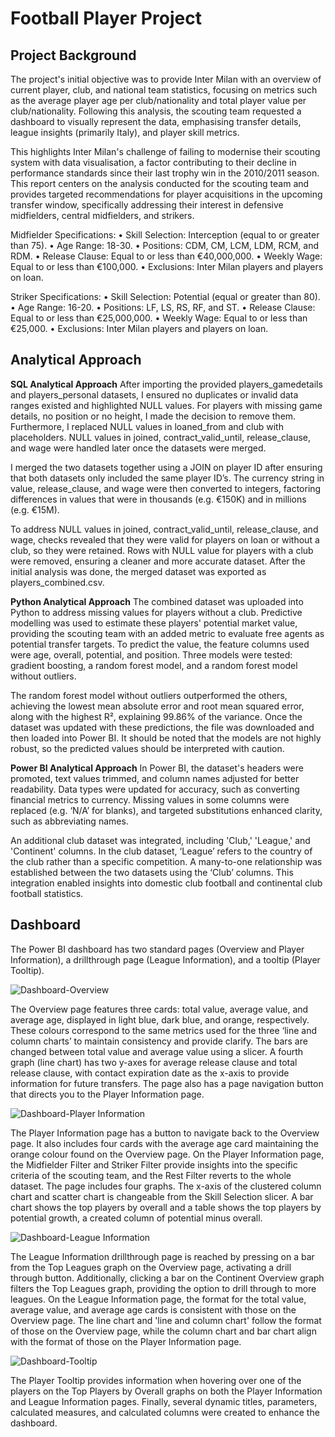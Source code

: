 # Football Player Project
## Project Background
The project's initial objective was to provide Inter Milan with an overview of current player, club, and national team statistics, focusing on metrics such as the average player age per club/nationality and total player value per club/nationality. Following this analysis, the scouting team requested a dashboard to visually represent the data, emphasising transfer details, league insights (primarily Italy), and player skill metrics.

This highlights Inter Milan's challenge of failing to modernise their scouting system with data visualisation, a factor contributing to their decline in performance standards since their last trophy win in the 2010/2011 season. This report centers on the analysis conducted for the scouting team and provides targeted recommendations for player acquisitions in the upcoming transfer window, specifically addressing their interest in defensive midfielders, central midfielders, and strikers.

Midfielder Specifications:
•	Skill Selection: Interception (equal to or greater than 75).
•	Age Range: 18-30.
•	Positions: CDM, CM, LCM, LDM, RCM, and RDM.
•	Release Clause: Equal to or less than €40,000,000.
•	Weekly Wage: Equal to or less than €100,000.
•	Exclusions: Inter Milan players and players on loan.

Striker Specifications:
•	Skill Selection: Potential (equal or greater than 80).
•	Age Range: 16-20.
•	Positions: LF, LS, RS, RF, and ST.
•	Release Clause: Equal to or less than €25,000,000.
•	Weekly Wage: Equal to or less than €25,000.
•	Exclusions: Inter Milan players and players on loan.

## Analytical Approach
__SQL Analytical Approach__
After importing the provided players_gamedetails and players_personal datasets, I ensured no duplicates or invalid data ranges existed and highlighted NULL values. For players with missing game details, no position or no height, I made the decision to remove them. Furthermore, I replaced NULL values in loaned_from and club with placeholders. NULL values in joined, contract_valid_until, release_clause, and wage were handled later once the datasets were merged.

I merged the two datasets together using a JOIN on player ID after ensuring that both datasets only included the same player ID’s. The currency string in value, release_clause, and wage were then converted to integers, factoring differences in values that were in thousands (e.g. €150K) and in millions (e.g. €15M). 

To address NULL values in joined, contract_valid_until, release_clause, and wage, checks revealed that they were valid for players on loan or without a club, so they were retained. Rows with NULL value for players with a club were removed, ensuring a cleaner and more accurate dataset. After the initial analysis was done, the merged dataset was exported as players_combined.csv.

__Python Analytical Approach__
The combined dataset was uploaded into Python to address missing values for players without a club. Predictive modelling was used to estimate these players' potential market value, providing the scouting team with an added metric to evaluate free agents as potential transfer targets. To predict the value, the feature columns used were age, overall, potential, and position. Three models were tested: gradient boosting, a random forest model, and a random forest model without outliers. 

The random forest model without outliers outperformed the others, achieving the lowest mean absolute error and root mean squared error, along with the highest R², explaining 99.86% of the variance. Once the dataset was updated with these predictions, the file was downloaded and then loaded into Power BI. It should be noted that the models are not highly robust, so the predicted values should be interpreted with caution.

__Power BI Analytical Approach__
In Power BI, the dataset's headers were promoted, text values trimmed, and column names adjusted for better readability. Data types were updated for accuracy, such as converting financial metrics to currency. Missing values in some columns were replaced (e.g. ‘N/A’ for blanks), and targeted substitutions enhanced clarity, such as abbreviating names.

An additional club dataset was integrated, including 'Club,' 'League,' and 'Continent' columns. In the club dataset, ‘League’ refers to the country of the club rather than a specific competition. A many-to-one relationship was established between the two datasets using the ‘Club’ columns. This integration enabled insights into domestic club football and continental club football statistics.

## Dashboard 
The Power BI dashboard has two standard pages (Overview and Player Information), a drillthrough page (League Information), and a tooltip (Player Tooltip).

![Dashboard-Overview](https://github.com/user-attachments/assets/8d83e74f-679a-476b-b0f4-0cd3012f264a)

The Overview page features three cards: total value, average value, and average age, displayed in light blue, dark blue, and orange, respectively. These colours correspond to the same metrics used for the three ‘line and column charts’ to maintain consistency and provide clarify. The bars are changed between total value and average value using a slicer. A fourth graph (line chart) has two y-axes for average release clause and total release clause, with contact expiration date as the x-axis to provide information for future transfers. The page also has a page navigation button that directs you to the Player Information page.

![Dashboard-Player Information](https://github.com/user-attachments/assets/c7234341-6ab6-40ee-913d-84036d2c0bbe)

The Player Information page has a button to navigate back to the Overview page. It also includes four cards with the average age card maintaining the orange colour found on the Overview page. On the Player Information page, the Midfielder Filter and Striker Filter provide insights into the specific criteria of the scouting team, and the Rest Filter reverts to the whole dataset. The page includes four graphs. The x-axis of the clustered column chart and scatter chart is changeable from the Skill Selection slicer. A bar chart shows the top players by overall and a table shows the top players by potential growth, a created column of potential minus overall.

![Dashboard-League Information](https://github.com/user-attachments/assets/c72e2074-8f73-45e1-9814-7b2d43961fc4)

The League Information drillthrough page is reached by pressing on a bar from the Top Leagues graph on the Overview page, activating a drill through button. Additionally, clicking a bar on the Continent Overview graph filters the Top Leagues graph, providing the option to drill through to more leagues. On the League Information page, the format for the total value, average value, and average age cards is consistent with those on the Overview page. The line chart and 'line and column chart' follow the format of those on the Overview page, while the column chart and bar chart align with the format of those on the Player Information page.

![Dashboard-Tooltip](https://github.com/user-attachments/assets/c8864b0f-977b-4139-bde7-1561c7653114)

The Player Tooltip provides information when hovering over one of the players on the Top Players by Overall graphs on both the Player Information and League Information pages. Finally, several dynamic titles, parameters, calculated measures, and calculated columns were created to enhance the dashboard.
